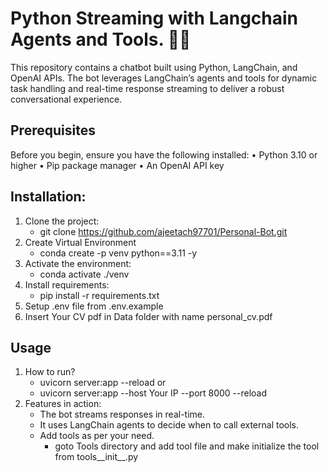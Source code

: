 # Python Streaming with Langchain Agents and Tools. 🧠🤖

This repository contains a chatbot built using Python, LangChain, and OpenAI APIs. The bot leverages LangChain’s agents and tools for dynamic task handling and real-time response streaming to deliver a robust conversational experience.


## Prerequisites

Before you begin, ensure you have the following installed:
	•	Python 3.10 or higher
	•	Pip package manager
	•	An OpenAI API key  


## Installation:
1. Clone the project:
    - git clone https://github.com/ajeetach97701/Personal-Bot.git
2. Create Virtual Environment
    - conda create -p venv python==3.11 -y
3. Activate the environment:
    - conda activate ./venv
4. Install requirements:
    - pip install -r requirements.txt
5. Setup .env file from .env.example
6. Insert Your CV pdf in Data folder with name personal_cv.pdf

## Usage
1. How to run? 
    - uvicorn server:app --reload 
    or 
    - uvicorn server:app --host Your IP --port 8000 --reload
2.	Features in action:
    - The bot streams responses in real-time.
    - It uses LangChain agents to decide when to call external tools.
    - Add tools as per your need. 
        - goto Tools directory and add tool file and make initialize the tool from tools__init__.py






    


